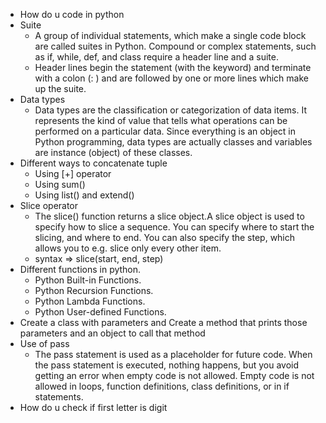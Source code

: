* How do u code in python
* Suite 
  - A group of individual statements, which make a single code block are called suites in Python. Compound or complex statements, such as if, while, def, and class require a header line and a suite.
  - Header lines begin the statement (with the keyword) and terminate with a colon (: ) and are followed by one or more lines which make up the suite. 
* Data types 
  - Data types are the classification or categorization of data items. It represents the kind of value that tells what operations can be performed on a particular data. Since everything is an object in Python programming, data types are actually classes and variables are instance (object) of these classes.
* Different ways to concatenate tuple
  -  Using [+] operator
  -  Using sum()
  -  Using list() and extend()
* Slice operator
  - The slice() function returns a slice object.A slice object is used to specify how to slice a sequence. You can specify where to start the slicing, and where to end. You can also specify the step, which allows you to e.g. slice only every other item.
  - syntax => slice(start, end, step)
* Different functions in python.
  - Python Built-in Functions.
  - Python Recursion Functions.
  - Python Lambda Functions.
  - Python User-defined Functions.
* Create a class with parameters and Create a method that prints those parameters and an object to call that method
* Use of pass
  - The pass statement is used as a placeholder for future code. When the pass statement is executed, nothing happens, but you avoid getting an error when empty code is not allowed. Empty code is not allowed in loops, function definitions, class definitions, or in if statements.
* How do u check if first letter is digit

